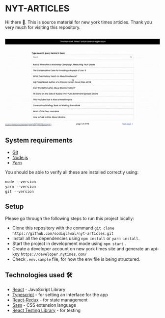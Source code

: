 # NYT-ARTICLES

Hi there 👋. This is source material for new york times articles. Thank you very much for visiting this repository.

<h2 align="center">
  <img src="https://github.com/sodiqlawal/nyt-articles/blob/master/examples/nyt-articles.gif" alt="nyt-articles" width="600px" />
  <br>
</h2>

## System requirements

- [Git](https://git-scm.com/)
- [Node.js ](https://nodejs.org/)
- [Yarn](https://yarn.org)

You should be able to verify all these are installed correctly using:

```
node --version
yarn --version
git --version
```

## Setup
Please go through the following steps to run this project locally:
-  Clone this repository with the command `git clone https://github.com/sodiqlawal/nyt-articles.git`
-  Install all the dependencies using `npm install` or  `yarn install`. 
-  Start the project in development mode using `npm start` .
-  Create a developer account on new york times site and generate an api-key `https://developer.nytimes.com/`
-  Check `.env.sample` file, for how the env file is being structured.



## Technologies used 🛠️

- [React](https://reactjs.org/) - JavaScript Library
- [Typescript](https://www.typescriptlang.org/) - for setting an interface for the app
- [React-Redux](https://react-redux.js.org/) - for state management
- [Sass](https://sass-lang.com/documentation) - CSS extension language
- [React Testing Library](https://testing-library.com/docs/react-testing-library/intro/) - for testing
